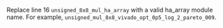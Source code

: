 
Replace line 16 `unsigned_8x8_mul_ha_array` with a valid ha_array module name.
For example, `unsigned_mul_8x8_vivado_opt_0p5_log_2_pareto_009`.